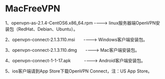 # MacFreeVPN


1、openvpn-as-2.1.4-CentOS6.x86_64.rpm  ---->  linux服务器端OpenVPN安装包（RedHat、Debian、Ubuntu）。

2、openvpn-connect-2.1.3.110.msi        ---->  Windows客户端安装包。

3、openvpn-connect-2.1.3.110.dmg        ---->  Mac客户端安装包。

4、openvpn-connect-1-1-17.apk           ---->  Android客户端安装包。

5、ios客户端请到App Store下载OpenVPN Connect，注：US App Store。
